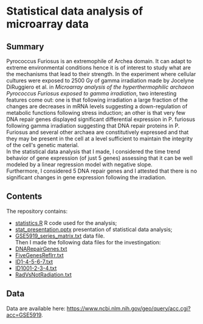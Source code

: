 # Statistical data analysis of microarray data

## Summary
Pyrococcus Furiosus is an extremophile of Archea domain. It can adapt to extreme environmental conditions hence it is of interest to study what are the mechanisms that lead to their strength.
In the experiment where cellular cultures were exposed to 2500 Gy of gamma irradiation made by Jocelyne DiRuggiero et al. in *Microarray analysis of the hyperthermophilic archaeon Pyrococcus Furiosus exposed to gamma irradiation*, two interesting features come out: 
one is that following irradiation a large fraction of the changes are decreases in mRNA levels suggesting a down-regulation of metabolic functions following stress induction;
an other is that very few DNA repair genes displayed significant differential expression in P. furiosus following gamma irradiation suggesting that DNA repair proteins in P. Furiosus 
and several other archaea are constitutively expressed and that they may be present in the cell at a level sufficient to maintain the integrity of the cell's genetic material.<br>
In the statistical data analysis that I made, I considered the time trend behavior of gene expression (of just 5 genes) assessing that it can be well modeled by a linear regression model with negative slope.<br>
Furthermore, I considered 5 DNA repair genes and I attested that there is no significant changes in gene expression following the irradiation.

## Contents
The repository contains:
* [statistics.R](https://github.com/ManuelaCarriero/microarray-analysis/blob/main/statistics.R) R code used for the analysis;
* [stat_presentation.pptx](https://github.com/ManuelaCarriero/microarray-analysis/blob/main/stat_presentation.pptx) presentation of statistical data analysis;
* [GSE5919_series_matrix.txt](https://github.com/ManuelaCarriero/microarray-analysis/blob/main/GSE5919_series_matrix.txt) data file.<br>
Then I made the following data files for the investingation:
* [DNARepairGenes.txt](https://github.com/ManuelaCarriero/microarray-analysis/blob/main/DNARepairGenes.txt) 
* [FiveGenesRefIrr.txt](https://github.com/ManuelaCarriero/microarray-analysis/blob/main/FiveGenesRefIrr.txt)
* [ID1-4-5-6-7.txt](https://github.com/ManuelaCarriero/microarray-analysis/blob/main/ID1-4-5-6-7.txt)
* [ID1001-2-3-4.txt](https://github.com/ManuelaCarriero/microarray-analysis/blob/main/ID1001-2-3-4.txt)
* [RadVsNotRadiation.txt](https://github.com/ManuelaCarriero/microarray-analysis/blob/main/RadVsNotRadiation.txt)

## Data
Data are available here: https://www.ncbi.nlm.nih.gov/geo/query/acc.cgi?acc=GSE5919.
